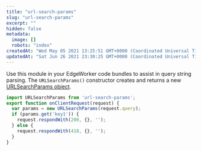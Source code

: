 ```yaml
---
title: "url-search-params"
slug: "url-search-params"
excerpt: ""
hidden: false
metadata: 
  image: []
  robots: "index"
createdAt: "Wed May 05 2021 13:25:51 GMT+0000 (Coordinated Universal Time)"
updatedAt: "Sat Jun 26 2021 23:30:25 GMT+0000 (Coordinated Universal Time)"
---
```

Use this module in your EdgeWorker code bundles to assist in query string parsing. The `URLSearchParams()` constructor creates and returns a new [URLSearchParams object](https://developer.mozilla.org/en-US/docs/Web/API/URLSearchParams/URLSearchParams).

```javascript
import URLSearchParams from 'url-search-params';  
export function onClientRequest(request) {
  var params = new URLSearchParams(request.query);
  if (params.get('key1')) {
    request.respondWith(200, {}, '');
  } else {
    request.respondWith(418, {}, '');
  }
}
```
